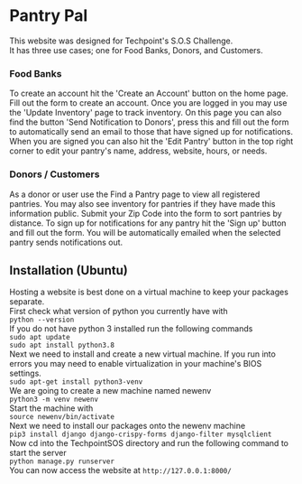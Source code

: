 # Pantry Pal
This website was designed for Techpoint's S.O.S Challenge.  
It has three use cases; one for Food Banks, Donors, and Customers.  
### Food Banks
To create an account hit the 'Create an Account' button on the home page. Fill out the form to create an account. Once you are logged in you may use the 'Update Inventory' page to track inventory. On this page you can also find the button 'Send Notification to Donors', press this and fill out the form to automatically send an email to those that have signed up for notifications.  
When you are signed you can also hit the 'Edit Pantry' button in the top right corner to edit your pantry's name, address, website, hours, or needs.  
### Donors / Customers
As a donor or user use the Find a Pantry page to view all registered pantries. You may also see inventory for pantries if they have made this information public. Submit your Zip Code into the form to sort pantries by distance. To sign up for notifications for any pantry hit the 'Sign up' button and fill out the form. You will be automatically emailed when the selected pantry sends notifications out.  
## Installation (Ubuntu)
Hosting a website is best done on a virtual machine to keep your packages separate.  
First check what version of python you currently have with  
`python --version`  
If you do not have python 3 installed run the following commands  
`sudo apt update`  
`sudo apt install python3.8`  
Next we need to install and create a new virtual machine. If you run into errors you may need to enable virtualization in your machine's BIOS settings.  
`sudo apt-get install python3-venv`  
We are going to create a new machine named newenv  
`python3 -m venv newenv`  
Start the machine with  
`source newenv/bin/activate`  
Next we need to install our packages onto the newenv machine  
`pip3 install django django-crispy-forms django-filter mysqlclient`  
Now cd into the TechpointSOS directory and run the following command to start the server  
`python manage.py runserver`  
You can now access the website at `http://127.0.0.1:8000/`  
